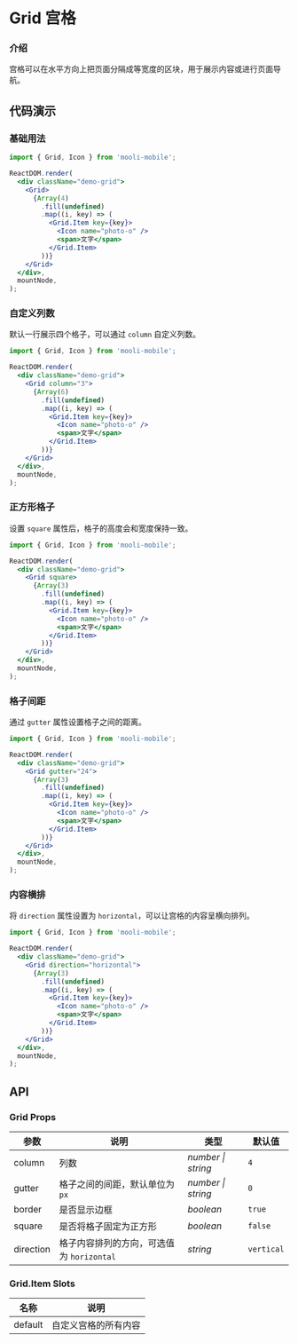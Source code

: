 # Grid 宫格

### 介绍

宫格可以在水平方向上把页面分隔成等宽度的区块，用于展示内容或进行页面导航。

## 代码演示

### 基础用法

```jsx
import { Grid, Icon } from 'mooli-mobile';

ReactDOM.render(
  <div className="demo-grid">
    <Grid>
      {Array(4)
        .fill(undefined)
        .map((i, key) => (
          <Grid.Item key={key}>
            <Icon name="photo-o" />
            <span>文字</span>
          </Grid.Item>
        ))}
    </Grid>
  </div>,
  mountNode,
);
```

### 自定义列数

默认一行展示四个格子，可以通过 `column` 自定义列数。

```jsx
import { Grid, Icon } from 'mooli-mobile';

ReactDOM.render(
  <div className="demo-grid">
    <Grid column="3">
      {Array(6)
        .fill(undefined)
        .map((i, key) => (
          <Grid.Item key={key}>
            <Icon name="photo-o" />
            <span>文字</span>
          </Grid.Item>
        ))}
    </Grid>
  </div>,
  mountNode,
);
```

### 正方形格子

设置 `square` 属性后，格子的高度会和宽度保持一致。

```jsx
import { Grid, Icon } from 'mooli-mobile';

ReactDOM.render(
  <div className="demo-grid">
    <Grid square>
      {Array(3)
        .fill(undefined)
        .map((i, key) => (
          <Grid.Item key={key}>
            <Icon name="photo-o" />
            <span>文字</span>
          </Grid.Item>
        ))}
    </Grid>
  </div>,
  mountNode,
);
```

### 格子间距

通过 `gutter` 属性设置格子之间的距离。

```jsx
import { Grid, Icon } from 'mooli-mobile';

ReactDOM.render(
  <div className="demo-grid">
    <Grid gutter="24">
      {Array(3)
        .fill(undefined)
        .map((i, key) => (
          <Grid.Item key={key}>
            <Icon name="photo-o" />
            <span>文字</span>
          </Grid.Item>
        ))}
    </Grid>
  </div>,
  mountNode,
);
```

### 内容横排

将 `direction` 属性设置为 `horizontal`，可以让宫格的内容呈横向排列。

```jsx
import { Grid, Icon } from 'mooli-mobile';

ReactDOM.render(
  <div className="demo-grid">
    <Grid direction="horizontal">
      {Array(3)
        .fill(undefined)
        .map((i, key) => (
          <Grid.Item key={key}>
            <Icon name="photo-o" />
            <span>文字</span>
          </Grid.Item>
        ))}
    </Grid>
  </div>,
  mountNode,
);
```

## API

### Grid Props

| 参数 | 说明 | 类型 | 默认值 |
| --- | --- | --- | --- |
| column | 列数 | _number \| string_ | `4` |
| gutter | 格子之间的间距，默认单位为`px` | _number \| string_ | `0` |
| border | 是否显示边框 | _boolean_ | `true` |
| square | 是否将格子固定为正方形 | _boolean_ | `false` |
| direction | 格子内容排列的方向，可选值为 `horizontal` | _string_ | `vertical` |

### Grid.Item Slots

| 名称    | 说明                 |
| ------- | -------------------- |
| default | 自定义宫格的所有内容 |
